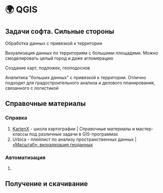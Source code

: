 # 🌍 QGIS

## Задачи софта. Сильные стороны

Обработка данных с привязкой к территории

Визуализация данных по территориям с большими площадями. Можно смоделировать целый город и даже агломерацию

Создание карт, подложек, геоподоснов

Аналитика "больших данных" с привязкой к территории. Отлично подходит для градостроительного анализа и делового планирования, связанного с логистикой

## Справочные материалы

### Справка

1. [KartenX](https://www.youtube.com/channel/UCWZ9h9DLnWtofBOZusAnWBQ) - школа картографии | Справочные материалы и мастер-классы под различные задачи в GIS-программах
2. Urbica - плейлист по анализу пространственных данных | [«Масштаб»: визуализация геоданных](https://www.youtube.com/playlist?list=PLgMlm2We4Ehjo0HgCUurJcvX11P7rAg3P)

### Автоматизация

1.

## Получение и скачивание
